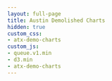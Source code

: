 ```yaml
---
layout: full-page
title: Austin Demolished Charts
hidden: true
custom_css:
- atx-demo-charts
custom_js:
- queue.v1.min
- d3.min
- atx-demo-charts 
---
```

<div id="container"></div>

